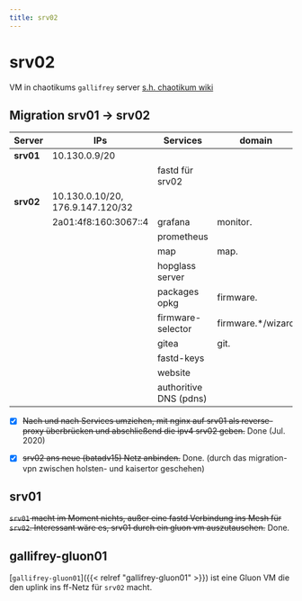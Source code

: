 ```yaml
---
title: srv02
---
```


# srv02

VM in chaotikums `gallifrey` server [s.h. chaotikum wiki](https://wiki.chaotikum.org/ag:infrastruktur:chaotikum:gallifrey)

## Migration srv01 -> srv02

| Server    | IPs                              | Services               | domain            | Port | Pfad                                                                |
|-----------|----------------------------------|------------------------|-------------------|------|---------------------------------------------------------------------|
| **srv01** | 10.130.0.9/20                    |                        |                   |      |                                                                     |
|           |                                  | fastd für srv02        |                   |      | `srv01:freifunk <=> srv02:enp7s0`                                   |
| **srv02** | 10.130.0.10/20, 176.9.147.120/32 |                        |                   |      |                                                                     |
|           | 2a01:4f8:160:3067::4             | grafana                | monitor.          | 3000 |                                                                     |
|           |                                  | prometheus             |                   | 9090 |                                                                     |
|           |                                  | map                    | map.              |      | /var/www/hopglass                                                   |
|           |                                  | hopglass server        |                   | 4000 | ~hopglass/hopglass-server                                           |
|           |                                  | packages opkg          | firmware.         |      | /var/www/firmware                                                   |
|           |                                  | firmware-selector      | firmware.*/wizard |      | /var/www/firmware-selector                                          |
|           |                                  | gitea                  | git.              | 3001 | /home/git                                                           |
|           |                                  | fastd-keys             |                   |      | [repo](https://git.luebeck.freifunk.net/FreifunkLuebeck/fastd-keys) |
|           |                                  | website                |                   |      | /var/www/luebeck.freifunk.net                                       |
|           |                                  | authoritive DNS (pdns) |                   | 53   | /var/lib/powerdns/zones                                             |

- [x] ~~Nach und nach Services umziehen, mit nginx auf srv01 als reverse-proxy überbrücken und abschließend die ipv4 srv02 geben.~~ Done (Jul. 2020)
- [x] ~~srv02 ans neue (batadv15) Netz anbinden.~~ Done. (durch das migration-vpn zwischen holsten- und
	kaisertor geschehen)


## srv01
~~`srv01` macht im Moment nichts, außer eine fastd Verbindung ins Mesh für `srv02`. Interessant wäre
es, srv01 durch ein gluon vm auszutauschen.~~ Done.

## gallifrey-gluon01
[`gallifrey-gluon01`]({{< relref "gallifrey-gluon01" >}}) ist eine Gluon VM die den uplink ins ff-Netz für `srv02` macht.


##
